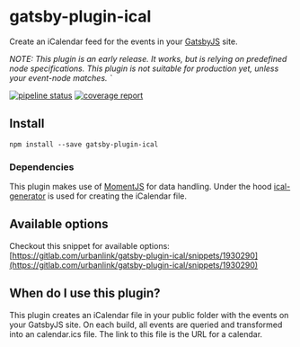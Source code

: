 # gatsby-plugin-ical
Create an iCalendar feed for the events in your [GatsbyJS](https://www.gatsbyjs.org) site. 

_NOTE: This plugin is an early release. It works, but is relying on predefined node specifications. This plugin is not suitable for production yet, unless your event-node matches. `_

[![pipeline status](https://gitlab.com/urbanlink/gatsby-plugin-ical/badges/master/pipeline.svg)](https://gitlab.com/urbanlink/gatsby-plugin-ical/commits/master)
[![coverage report](https://gitlab.com/urbanlink/gatsby-plugin-ical/badges/master/coverage.svg)](https://gitlab.com/urbanlink/gatsby-plugin-ical/commits/master)

## Install

`npm install --save gatsby-plugin-ical`

### Dependencies 
This plugin makes use of [MomentJS](https://momentjs.com) for data handling. 
Under the hood [ical-generator](https://www.npmjs.com/package/ical-generator) is used for creating the iCalendar file. 

## Available options
Checkout this snippet for available options: [https://gitlab.com/urbanlink/gatsby-plugin-ical/snippets/1930290](https://gitlab.com/urbanlink/gatsby-plugin-ical/snippets/1930290)

## When do I use this plugin?
This plugin creates an iCalendar file in your public folder with the events on your GatsbyJS site. On each build, all events are queried and transformed into an calendar.ics file. The link to this file is the URL for a calendar. 
